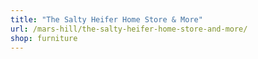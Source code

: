 ```yaml
---
title: "The Salty Heifer Home Store & More"
url: /mars-hill/the-salty-heifer-home-store-and-more/
shop: furniture
---
```

